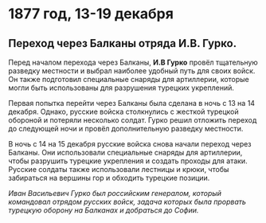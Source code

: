 # 1877 год, 13-19 декабря
## Переход через Балканы отряда И.В. Гурко.

Перед началом перехода через Балканы, **И.В Гурко** провёл тщательную разведку местности и выбрал наиболее удобный путь для своих войск. Он также подготовил специальные снаряды для артиллерии, которые могли быть использованы для разрушения турецких укреплений.

Первая попытка перейти через Балканы была сделана в ночь с 13 на 14 декабря. Однако, русские войска столкнулись с жесткой турецкой обороной и потеряли несколько солдат. Гурко решил отложить переход до следующей ночи и провёл дополнительную разведку местности.

В ночь с 14 на 15 декабря русские войска снова начали переход через Балканы. Они использовали специальные снаряды для артиллерии, чтобы разрушить турецкие укрепления и создать проходы для атаки. Русские солдаты также использовали лестницы и крюки, чтобы забираться на вершины гор и обходить турецкие позиции.

*Иван Васильевич Гурко был российским генералом, который командовал отрядом русских войск, задача которых была прорвать турецкую оборону на Балканах и добраться до Софии.*